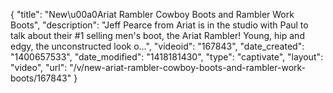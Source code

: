 {
    "title": "New\u00a0Ariat Rambler Cowboy Boots and Rambler Work Boots",
    "description": "Jeff Pearce from Ariat is in the studio with Paul to talk about their #1 selling men's boot, the Ariat Rambler! Young, hip and edgy, the unconstructed look o...",
    "videoid": "167843",
    "date_created": "1400657533",
    "date_modified": "1418181430",
    "type": "captivate",
    "layout": "video",
    "url": "\/v\/new-ariat-rambler-cowboy-boots-and-rambler-work-boots\/167843"
}
